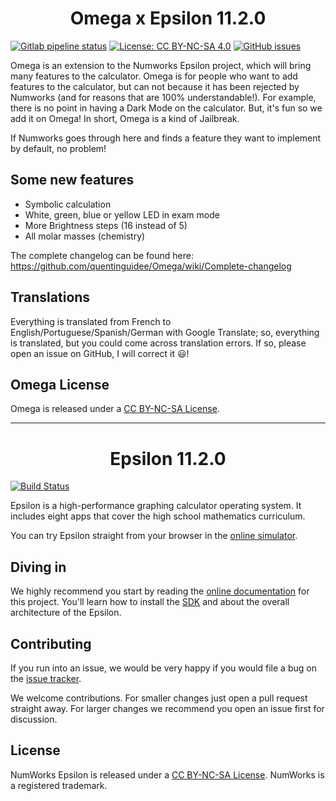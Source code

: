 <h1 align="center">Omega x Epsilon 11.2.0</h1>

[![Gitlab pipeline status](https://img.shields.io/gitlab/pipeline/joachim2lefournis/Omega/lavaos?logo=gitlab&style=for-the-badge)](https://gitlab.com/joachim2lefournis/Omega/pipelines)
[![License: CC BY-NC-SA 4.0](https://img.shields.io/badge/License-CC%20BY--NC--SA%204.0-lightgrey.svg?logo=creative%20commons&style=for-the-badge)](https://creativecommons.org/licenses/by-nc-sa/4.0/)
[![GitHub issues](https://img.shields.io/github/issues/Omega-Numworks/Omega.svg?logo=git&style=for-the-badge)](https://github.com/Omega-Numworks/Omega/issues)

Omega is an extension to the Numworks Epsilon project, which will bring many features to the calculator. Omega is for people who want to add features to the calculator, but can not because it has been rejected by Numworks (and for reasons that are 100% understandable!). For example, there is no point in having a Dark Mode on the calculator. But, it's fun so we add it on Omega! In short, Omega is a kind of Jailbreak.

If Numworks goes through here and finds a feature they want to implement by default, no problem!

## Some new features
- Symbolic calculation
- White, green, blue or yellow LED in exam mode
- More Brightness steps (16 instead of 5)
- All molar masses (chemistry)

The complete changelog can be found here:
https://github.com/quentinguidee/Omega/wiki/Complete-changelog

## Translations

Everything is translated from French to English/Portuguese/Spanish/German with Google Translate; so, everything is translated, but you could come across translation errors. If so, please open an issue on GitHub, I will correct it :smiley:!

## Omega License

Omega is released under a [CC BY-NC-SA License](https://creativecommons.org/licenses/by-nc-sa/4.0/legalcode).

---

<!--<p align="center"><img src="https://www.numworks.com/resources/engineering/software/epsilon.svg" alt="NumWorks Epsilon logo" height="70" ></p>-->
<h1 align="center">Epsilon 11.2.0</h1>

[![Build Status](https://github.com/numworks/epsilon/workflows/Continuous%20integration/badge.svg)](https://github.com/numworks/epsilon/actions?workflow=Continuous+integration)

Epsilon is a high-performance graphing calculator operating system. It includes eight apps that cover the high school mathematics curriculum.

You can try Epsilon straight from your browser in the [online simulator](https://www.numworks.com/simulator/).

## Diving in

We highly recommend you start by reading the [online documentation](https://www.numworks.com/resources/engineering/software/) for this project. You'll learn how to install the [SDK](https://www.numworks.com/resources/engineering/software/build/) and about the overall architecture of the Epsilon.

## Contributing

If you run into an issue, we would be very happy if you would file a bug on the [issue tracker](https://github.com/numworks/epsilon/issues).

We welcome contributions. For smaller changes just open a pull request straight away. For larger changes we recommend you open an issue first for discussion.

## License

NumWorks Epsilon is released under a [CC BY-NC-SA License](https://creativecommons.org/licenses/by-nc-sa/4.0/legalcode). NumWorks is a registered trademark.
